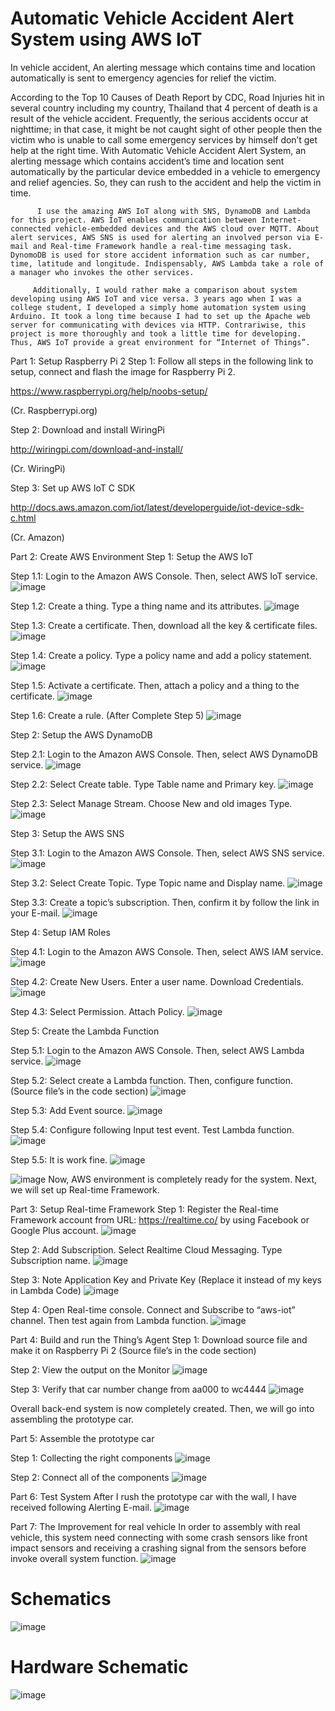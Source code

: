 # Automatic Vehicle Accident Alert System using AWS IoT

In vehicle accident, An alerting message which contains time and location automatically is sent to emergency agencies for relief the victim.

According to the Top 10 Causes of Death Report by CDC, Road Injuries hit in several country including my country, Thailand that 4 percent of death is a result of the vehicle accident. Frequently, the serious accidents occur at nighttime; in that case, it might be not caught sight of other people then the victim who is unable to call some emergency services by himself don’t get help at the right time. With Automatic Vehicle Accident Alert System, an alerting message which contains accident’s time and location sent automatically by the particular device embedded in a vehicle to emergency and relief agencies. So, they can rush to the accident and help the victim in time.

          I use the amazing AWS IoT along with SNS, DynamoDB and Lambda for this project. AWS IoT enables communication between Internet-connected vehicle-embedded devices and the AWS cloud over MQTT. About alert services, AWS SNS is used for alerting an involved person via E-mail and Real-time Framework handle a real-time messaging task. DynomoDB is used for store accident information such as car number, time, latitude and longitude. Indispensably, AWS Lambda take a role of a manager who invokes the other services.

         Additionally, I would rather make a comparison about system developing using AWS IoT and vice versa. 3 years ago when I was a college student, I developed a simply home automation system using Arduino. It took a long time because I had to set up the Apache web server for communicating with devices via HTTP. Contrariwise, this project is more thoroughly and took a little time for developing. Thus, AWS IoT provide a great environment for “Internet of Things”.



Part 1: Setup Raspberry Pi 2
Step 1: Follow all steps in the following link to setup, connect and flash the image for Raspberry Pi 2.

https://www.raspberrypi.org/help/noobs-setup/

(Cr. Raspberrypi.org)

Step 2: Download and install WiringPi

http://wiringpi.com/download-and-install/

(Cr. WiringPi)

Step 3: Set up AWS IoT C SDK

http://docs.aws.amazon.com/iot/latest/developerguide/iot-device-sdk-c.html

(Cr. Amazon)



Part 2: Create AWS Environment
Step 1: Setup the AWS IoT

Step 1.1: Login to the Amazon AWS Console. Then, select AWS IoT service.
![image](https://user-images.githubusercontent.com/31132150/145937152-74a03dca-3549-4ab2-a612-1f208c4723de.png)

Step 1.2: Create a thing. Type a thing name and its attributes.
![image](https://user-images.githubusercontent.com/31132150/145937207-971dd031-4977-492d-8682-5199e8e93692.png)

Step 1.3: Create a certificate. Then, download all the key & certificate files.
![image](https://user-images.githubusercontent.com/31132150/145937217-0aa76e94-3fd2-424e-9a52-eceb09eeb8a6.png)

Step 1.4: Create a policy. Type a policy name and add a policy statement.
![image](https://user-images.githubusercontent.com/31132150/145937226-261c65fb-6a5c-4df1-829b-f64fb1df71cb.png)

Step 1.5: Activate a certificate. Then, attach a policy and a thing to the certificate.
![image](https://user-images.githubusercontent.com/31132150/145937234-f7df3bc8-006e-4230-9325-b9c142335d7d.png)

Step 1.6: Create a rule. (After Complete Step 5)
![image](https://user-images.githubusercontent.com/31132150/145937240-d74f1557-ce24-44cd-830a-865d399646ac.png)


Step 2: Setup the AWS DynamoDB

Step 2.1: Login to the Amazon AWS Console. Then, select AWS DynamoDB service.
![image](https://user-images.githubusercontent.com/31132150/145937250-662d6ed0-47e3-4f68-b97d-ce0a9e84f734.png)

Step 2.2: Select Create table. Type Table name and Primary key.
![image](https://user-images.githubusercontent.com/31132150/145937261-c195cc48-4bf9-422a-adc0-98f18170e8cb.png)

Step 2.3: Select Manage Stream. Choose New and old images Type.
![image](https://user-images.githubusercontent.com/31132150/145937273-622c2929-baad-4a39-beb5-43ad2d18425d.png)

Step 3: Setup the AWS SNS

Step 3.1: Login to the Amazon AWS Console. Then, select AWS SNS service.
![image](https://user-images.githubusercontent.com/31132150/145937290-9faa887d-2f76-43ff-beea-0598fb844a23.png)

Step 3.2: Select Create Topic. Type Topic name and Display name.
![image](https://user-images.githubusercontent.com/31132150/145937301-81cb62ae-94c4-4991-9736-2f4c48d26bfe.png)

Step 3.3: Create a topic’s subscription. Then, confirm it by follow the link in your E-mail.
![image](https://user-images.githubusercontent.com/31132150/145937322-f5cc097a-7985-47f5-ae86-79326a871ebb.png)

Step 4: Setup IAM Roles

Step 4.1: Login to the Amazon AWS Console. Then, select AWS IAM service.
![image](https://user-images.githubusercontent.com/31132150/145937377-c7b6f96c-e6f2-4dd5-a81b-cef226aea6da.png)

Step 4.2: Create New Users. Enter a user name. Download Credentials.
![image](https://user-images.githubusercontent.com/31132150/145937402-a6e2c421-7072-47f2-bad5-f4e361abe77c.png)

Step 4.3: Select Permission. Attach Policy.
![image](https://user-images.githubusercontent.com/31132150/145937428-df723818-f815-43c3-94fa-6caeed129645.png)

Step 5: Create the Lambda Function

Step 5.1: Login to the Amazon AWS Console. Then, select AWS Lambda service.
![image](https://user-images.githubusercontent.com/31132150/145937446-bb47c766-9b9d-45fc-8919-257a7c2b9ef3.png)

Step 5.2: Select create a Lambda function. Then, configure function. (Source file’s in the code section)
![image](https://user-images.githubusercontent.com/31132150/145937457-b47394c6-e182-489a-b345-bfdc7016e819.png)

Step 5.3: Add Event source.
![image](https://user-images.githubusercontent.com/31132150/145937480-59efd055-457c-4b39-aa24-488e640e33ad.png)

Step 5.4: Configure following Input test event. Test Lambda function.
![image](https://user-images.githubusercontent.com/31132150/145937492-96c942c1-4ab5-4732-86fa-417c34d168f4.png)

Step 5.5: It is work fine.
![image](https://user-images.githubusercontent.com/31132150/145937516-586323a8-998c-42c6-9415-f51f28d7f1a1.png)

![image](https://user-images.githubusercontent.com/31132150/145937523-cac2904f-3cba-4435-9674-324c18c43073.png)
Now, AWS environment is completely ready for the system. Next, we will set up Real-time Framework.

Part 3: Setup Real-time Framework
Step 1: Register the Real-time Framework account from URL: https://realtime.co/ by using Facebook or Google Plus account.
![image](https://user-images.githubusercontent.com/31132150/145937618-018c198f-4314-4a6a-a353-fa1dbbc2ed17.png)

Step 2: Add Subscription. Select Realtime Cloud Messaging. Type Subscription name.
![image](https://user-images.githubusercontent.com/31132150/145937635-5876da26-4164-4764-9484-48e881fc31fd.png)

Step 3: Note Application Key and Private Key (Replace it instead of my keys in Lambda Code)
![image](https://user-images.githubusercontent.com/31132150/145937654-21f0e4fc-5055-4565-b0e2-e0910651b801.png)

Step 4: Open Real-time console. Connect and Subscribe to “aws-iot” channel. Then test again from Lambda function.
![image](https://user-images.githubusercontent.com/31132150/145937675-0e79df8f-94c1-47a4-a363-7724c2acae82.png)

Part 4: Build and run the Thing’s Agent
Step 1: Download source file and make it on Raspberry Pi 2 (Source file’s in the code section)

Step 2: View the output on the Monitor
![image](https://user-images.githubusercontent.com/31132150/145937693-b7fd095e-12b9-4932-9473-f4ef56ebd43a.png)

Step 3: Verify that car number change from aa000 to wc4444
![image](https://user-images.githubusercontent.com/31132150/145937706-8c429f83-804c-446e-8d70-5d70185d7399.png)

  Overall back-end system is now completely created. Then, we will go into assembling the prototype car.
  
  
  Part 5: Assemble the prototype car

Step 1: Collecting the right components
![image](https://user-images.githubusercontent.com/31132150/145937803-486c88d4-445a-4e18-9e16-60c358de0751.png)

Step 2: Connect all of the components
![image](https://user-images.githubusercontent.com/31132150/145937809-3831c4e8-142a-4e75-a873-b3922b452477.png)

Part 6: Test System
After I rush the prototype car with the wall, I have received following Alerting E-mail.
![image](https://user-images.githubusercontent.com/31132150/145937834-e6ccd808-e772-4549-9c8f-b89b270aee9d.png)

Part 7: The Improvement for real vehicle
          In order to assembly with real vehicle, this system need connecting with some crash sensors like front impact sensors and receiving a crashing signal from the sensors before invoke overall system function.
          ![image](https://user-images.githubusercontent.com/31132150/145937847-011d8501-fb1e-4a54-9125-5d52ddd4f733.png)


# Schematics
![image](https://user-images.githubusercontent.com/31132150/145937887-b9b7a43d-9114-4ab8-a3e2-0e84d49d9ed5.png)

# Hardware Schematic
![image](https://user-images.githubusercontent.com/31132150/145937905-a267d735-15e0-4611-a9cd-a3debaaa82cc.png)


